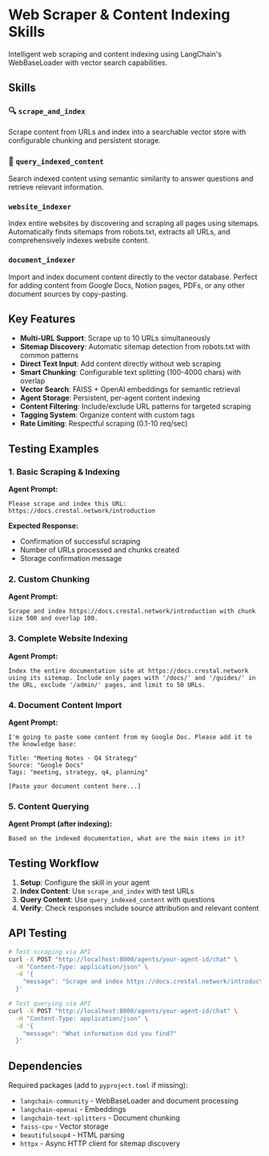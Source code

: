 # Web Scraper & Content Indexing Skills

Intelligent web scraping and content indexing using LangChain's WebBaseLoader with vector search capabilities.

## Skills

### 🔍 `scrape_and_index`
Scrape content from URLs and index into a searchable vector store with configurable chunking and persistent storage.

### 🔎 `query_indexed_content`
Search indexed content using semantic similarity to answer questions and retrieve relevant information.

### `website_indexer`
Index entire websites by discovering and scraping all pages using sitemaps. Automatically finds sitemaps from robots.txt, extracts all URLs, and comprehensively indexes website content.

### `document_indexer`
Import and index document content directly to the vector database. Perfect for adding content from Google Docs, Notion pages, PDFs, or any other document sources by copy-pasting.

## Key Features

- **Multi-URL Support**: Scrape up to 10 URLs simultaneously 
- **Sitemap Discovery**: Automatic sitemap detection from robots.txt with common patterns
- **Direct Text Input**: Add content directly without web scraping
- **Smart Chunking**: Configurable text splitting (100-4000 chars) with overlap
- **Vector Search**: FAISS + OpenAI embeddings for semantic retrieval
- **Agent Storage**: Persistent, per-agent content indexing
- **Content Filtering**: Include/exclude URL patterns for targeted scraping
- **Tagging System**: Organize content with custom tags
- **Rate Limiting**: Respectful scraping (0.1-10 req/sec)

## Testing Examples

### 1. Basic Scraping & Indexing

**Agent Prompt:**
```
Please scrape and index this URL: https://docs.crestal.network/introduction
```

**Expected Response:**
- Confirmation of successful scraping
- Number of URLs processed and chunks created
- Storage confirmation message

### 2. Custom Chunking

**Agent Prompt:**
```
Scrape and index https://docs.crestal.network/introduction with chunk size 500 and overlap 100.
```

### 3. Complete Website Indexing

**Agent Prompt:**
```
Index the entire documentation site at https://docs.crestal.network using its sitemap. Include only pages with '/docs/' and '/guides/' in the URL, exclude '/admin/' pages, and limit to 50 URLs.
```

### 4. Document Content Import

**Agent Prompt:**
```
I'm going to paste some content from my Google Doc. Please add it to the knowledge base:

Title: "Meeting Notes - Q4 Strategy"
Source: "Google Docs"
Tags: "meeting, strategy, q4, planning"

[Paste your document content here...]
```

### 5. Content Querying

**Agent Prompt (after indexing):**
```
Based on the indexed documentation, what are the main items in it?
```


## Testing Workflow

1. **Setup**: Configure the skill in your agent
2. **Index Content**: Use `scrape_and_index` with test URLs
3. **Query Content**: Use `query_indexed_content` with questions
4. **Verify**: Check responses include source attribution and relevant content

## API Testing

```bash
# Test scraping via API
curl -X POST "http://localhost:8000/agents/your-agent-id/chat" \
  -H "Content-Type: application/json" \
  -d '{
    "message": "Scrape and index https://docs.crestal.network/introduction"
  }'

# Test querying via API  
curl -X POST "http://localhost:8000/agents/your-agent-id/chat" \
  -H "Content-Type: application/json" \
  -d '{
    "message": "What information did you find?"
  }'
```

## Dependencies

Required packages (add to `pyproject.toml` if missing):
- `langchain-community` - WebBaseLoader and document processing
- `langchain-openai` - Embeddings
- `langchain-text-splitters` - Document chunking  
- `faiss-cpu` - Vector storage
- `beautifulsoup4` - HTML parsing
- `httpx` - Async HTTP client for sitemap discovery